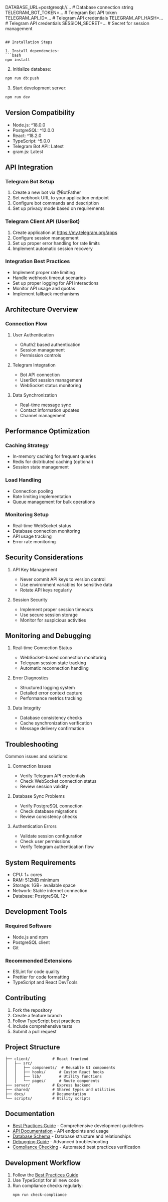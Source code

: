 DATABASE_URL=postgresql://...      # Database connection string
TELEGRAM_BOT_TOKEN=...            # Telegram Bot API token
TELEGRAM_API_ID=...               # Telegram API credentials
TELEGRAM_API_HASH=...             # Telegram API credentials
SESSION_SECRET=...                # Secret for session management
```

## Installation Steps

1. Install dependencies:
```bash
npm install
```

2. Initialize database:
```bash
npm run db:push
```

3. Start development server:
```bash
npm run dev
```

## Version Compatibility

- Node.js: ^18.0.0
- PostgreSQL: ^12.0.0
- React: ^18.2.0
- TypeScript: ^5.0.0
- Telegram Bot API: Latest
- gram.js: Latest

## API Integration

### Telegram Bot Setup
1. Create a new bot via @BotFather
2. Set webhook URL to your application endpoint
3. Configure bot commands and description
4. Set up privacy mode based on requirements

### Telegram Client API (UserBot)
1. Create application at https://my.telegram.org/apps
2. Configure session management
3. Set up proper error handling for rate limits
4. Implement automatic session recovery

### Integration Best Practices
- Implement proper rate limiting
- Handle webhook timeout scenarios
- Set up proper logging for API interactions
- Monitor API usage and quotas
- Implement fallback mechanisms

## Architecture Overview

### Connection Flow
1. User Authentication
   - OAuth2 based authentication
   - Session management
   - Permission controls

2. Telegram Integration
   - Bot API connection
   - UserBot session management
   - WebSocket status monitoring

3. Data Synchronization
   - Real-time message sync
   - Contact information updates
   - Channel management

## Performance Optimization

### Caching Strategy
- In-memory caching for frequent queries
- Redis for distributed caching (optional)
- Session state management

### Load Handling
- Connection pooling
- Rate limiting implementation
- Queue management for bulk operations

### Monitoring Setup
- Real-time WebSocket status
- Database connection monitoring
- API usage tracking
- Error rate monitoring

## Security Considerations

1. API Key Management
   - Never commit API keys to version control
   - Use environment variables for sensitive data
   - Rotate API keys regularly

2. Session Security
   - Implement proper session timeouts
   - Use secure session storage
   - Monitor for suspicious activities

## Monitoring and Debugging

1. Real-time Connection Status
   - WebSocket-based connection monitoring
   - Telegram session state tracking
   - Automatic reconnection handling

2. Error Diagnostics
   - Structured logging system
   - Detailed error context capture
   - Performance metrics tracking

3. Data Integrity
   - Database consistency checks
   - Cache synchronization verification
   - Message delivery confirmation

## Troubleshooting

Common issues and solutions:

1. Connection Issues
   - Verify Telegram API credentials
   - Check WebSocket connection status
   - Review session validity

2. Database Sync Problems
   - Verify PostgreSQL connection
   - Check database migrations
   - Review consistency checks

3. Authentication Errors
   - Validate session configuration
   - Check user permissions
   - Verify Telegram authentication flow

## System Requirements

- CPU: 1+ cores
- RAM: 512MB minimum
- Storage: 1GB+ available space
- Network: Stable internet connection
- Database: PostgreSQL 12+

## Development Tools

### Required Software
- Node.js and npm
- PostgreSQL client
- Git

### Recommended Extensions
- ESLint for code quality
- Prettier for code formatting
- TypeScript and React DevTools

## Contributing

1. Fork the repository
2. Create a feature branch
3. Follow TypeScript best practices
4. Include comprehensive tests
5. Submit a pull request

## Project Structure
```
├── client/          # React frontend
│   ├── src/         
│   │   ├── components/  # Reusable UI components
│   │   ├── hooks/      # Custom React hooks
│   │   ├── lib/        # Utility functions
│   │   └── pages/      # Route components
├── server/          # Express backend
├── shared/          # Shared types and utilities
├── docs/            # Documentation
└── scripts/         # Utility scripts
```

## Documentation

- [Best Practices Guide](docs/BEST_PRACTICES.md) - Comprehensive development guidelines
- [API Documentation](docs/API.md) - API endpoints and usage
- [Database Schema](docs/SCHEMA.md) - Database structure and relationships
- [Debugging Guide](docs/DEBUGGING.md) - Advanced troubleshooting
- [Compliance Checking](scripts/check-compliance.ts) - Automated best practices verification

## Development Workflow

1. Follow the [Best Practices Guide](docs/BEST_PRACTICES.md)
2. Use TypeScript for all new code
3. Run compliance checks regularly:
   ```bash
   npm run check-compliance
